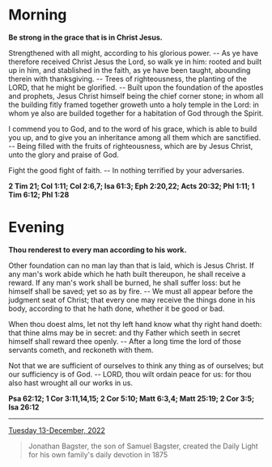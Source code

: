 # Morning

**Be strong in the grace that is in Christ Jesus.**
 
Strengthened with all might, according to his glorious power. -- As ye have therefore received Christ Jesus the Lord, so walk ye in him: rooted and built up in him, and stablished in the faith, as ye have been taught, abounding therein with thanksgiving. -- Trees of righteousness, the planting of the LORD, that he might be glorified. -- Built upon the foundation of the apostles and prophets, Jesus Christ himself being the chief corner stone; in whom all the building fitly framed together groweth unto a holy temple in the Lord: in whom ye also are builded together for a habitation of God through the Spirit.
 
I commend you to God, and to the word of his grace, which is able to build you up, and to give you an inheritance among all them which are sanctified. -- Being filled with the fruits of righteousness, which are by Jesus Christ, unto the glory and praise of God.
 
Fight the good fight of faith. -- In nothing terrified by your adversaries.  

**2 Tim 21; Col 1:11; Col 2:6,7; Isa 61:3; Eph 2:20,22; Acts 20:32; Phl 1:11; 1 Tim 6:12; Phl 1:28**

# Evening

**Thou renderest to every man according to his work.**
 
Other foundation can no man lay than that is laid, which is Jesus Christ. If any man's work abide which he hath built thereupon, he shall receive a reward. If any man's work shall be burned, he shall suffer loss: but he himself shall be saved; yet so as by fire. -- We must all appear before the judgment seat of Christ; that every one may receive the things done in his body, according to that he hath done, whether it be good or bad.
 
When thou doest alms, let not thy left hand know what thy right hand doeth: that thine alms may be in secret: and thy Father which seeth in secret himself shall reward thee openly. -- After a long time the lord of those servants cometh, and reckoneth with them.
 
Not that we are sufficient of ourselves to think any thing as of ourselves; but our sufficiency is of God. -- LORD, thou wilt ordain peace for us: for thou also hast wrought all our works in us.  

**Psa 62:12; 1 Cor 3:11,14,15; 2 Cor 5:10; Matt 6:3,4; Matt 25:19; 2 Cor 3:5; Isa 26:12**

---

[Tuesday 13-December, 2022](https://t.me/s/daily_light)

> Jonathan Bagster, the son of Samuel Bagster, created the Daily Light for his own family's daily devotion in 1875

